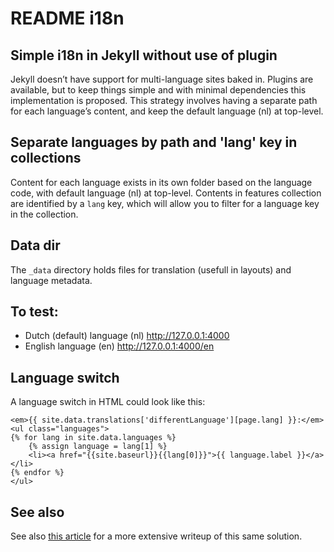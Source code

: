 # README i18n

## Simple i18n in Jekyll without use of plugin
Jekyll doesn’t have support for multi-language sites baked in. Plugins are available, 
but to keep things simple and with minimal dependencies this implementation is proposed.
This strategy involves having a separate path for each language’s content, and keep the
default language (nl) at top-level.

## Separate languages by path and 'lang' key in collections
Content for each language exists in its own folder based on the language code, with default 
language (nl) at top-level. Contents in features collection are identified by a `lang` key, 
which will allow you to filter for a language key in the collection.

## Data dir
The `_data` directory holds files for translation (usefull in layouts) and language metadata.

## To test:

  - Dutch (default) language (nl) http://127.0.0.1:4000
  - English language (en) http://127.0.0.1:4000/en

## Language switch
A language switch in HTML could look like this:

	<em>{{ site.data.translations['differentLanguage'][page.lang] }}:</em>
	<ul class="languages">
	{% for lang in site.data.languages %}
	    {% assign language = lang[1] %}
	    <li><a href="{{site.baseurl}}{{lang[0]}}">{{ language.label }}</a></li>
	{% endfor %}
	</ul>

## See also
See also [this article](https://forestry.io/blog/creating-a-multilingual-blog-with-jekyll/)
for a more extensive writeup of this same solution.
